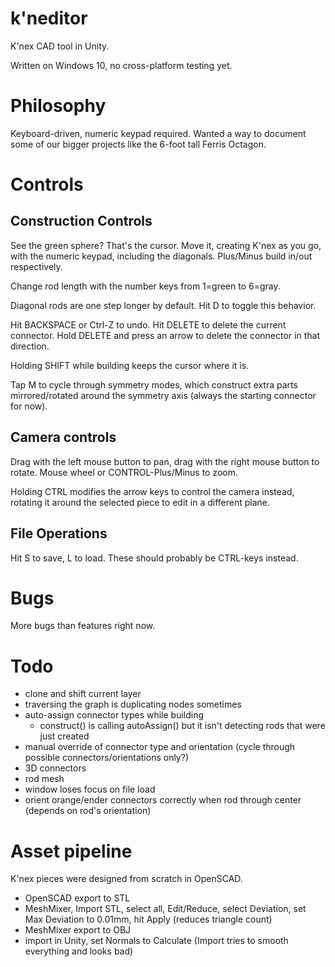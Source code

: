 # k'neditor
K'nex CAD tool in Unity.

Written on Windows 10, no cross-platform testing yet.

# Philosophy
Keyboard-driven, numeric keypad required.  Wanted a way to document some of our bigger projects like the 6-foot tall Ferris Octagon.

# Controls
## Construction Controls
See the green sphere? That's the cursor. Move it, creating K'nex as you go, with the numeric keypad, including the diagonals.
Plus/Minus build in/out respectively.

Change rod length with the number keys from 1=green to 6=gray.

Diagonal rods are one step longer by default. Hit D to toggle this behavior.

Hit BACKSPACE or Ctrl-Z to undo.  Hit DELETE to delete the current connector.
Hold DELETE and press an arrow to delete the connector in that direction.

Holding SHIFT while building keeps the cursor where it is.

Tap M to cycle through symmetry modes, which construct extra parts mirrored/rotated around the symmetry axis 
(always the starting connector for now).

## Camera controls
Drag with the left mouse button to pan, drag with the right mouse button to rotate.  Mouse wheel or CONTROL-Plus/Minus to zoom.

Holding CTRL modifies the arrow keys to control the camera instead, rotating it around the selected piece to edit in a different plane.

## File Operations
Hit S to save, L to load.  These should probably be CTRL-keys instead.

# Bugs
More bugs than features right now.

# Todo
 - clone and shift current layer
 - traversing the graph is duplicating nodes sometimes
 - auto-assign connector types while building
   - construct() is calling autoAssign() but it isn't detecting rods that were just created
 - manual override of connector type and orientation (cycle through possible connectors/orientations only?)
 - 3D connectors
 - rod mesh
 - window loses focus on file load
 - orient orange/ender connectors correctly when rod through center (depends on rod's orientation)

# Asset pipeline
K'nex pieces were designed from scratch in OpenSCAD.

 - OpenSCAD export to STL
 - MeshMixer, Import STL, select all, Edit/Reduce, select Deviation, set Max Deviation to 0.01mm, hit Apply (reduces triangle count)
 - MeshMixer export to OBJ
 - import in Unity, set Normals to Calculate (Import tries to smooth everything and looks bad)